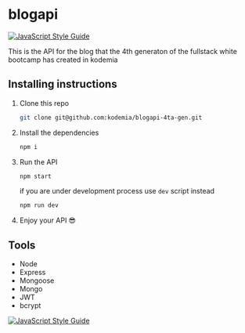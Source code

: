 # blogapi
[![JavaScript Style Guide](https://img.shields.io/badge/code_style-standard-brightgreen.svg)](https://standardjs.com)

This is the API for the blog that the 4th generaton 
of the fullstack white bootcamp has created in kodemia

## Installing instructions

1. Clone this repo
    ``` bash
    git clone git@github.com:kodemia/blogapi-4ta-gen.git
    ````

2. Install the dependencies

    ```` bash
    npm i
    ````

3. Run the API
    ```` bash
    npm start
    ````

    if you are under development process use `dev` script instead
    ```` bash
    npm run dev
    ````

4. Enjoy your API 😎

## Tools
- Node
- Express
- Mongoose
- Mongo
- JWT
- bcrypt

[![JavaScript Style Guide](https://cdn.rawgit.com/standard/standard/master/badge.svg)](https://github.com/standard/standard)
